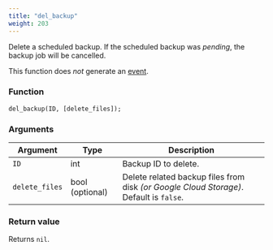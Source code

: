 ```yaml
---
title: "del_backup"
weight: 203
---
```



Delete a scheduled backup. If the scheduled backup was *pending*, the backup job will be cancelled.

This function does *not* generate an [event](../../overview/events).

### Function

`del_backup(ID, [delete_files]);`

### Arguments

Argument | Type | Description
--------- | ----------- | -----------
`ID` | int | Backup ID to delete.
`delete_files` | bool (optional) | Delete related backup files from disk *(or Google Cloud Storage)*. Default is `false`.

### Return value

Returns `nil`.
